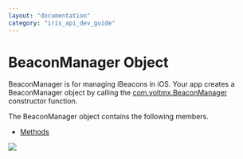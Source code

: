 ```yaml
---
layout: "documentation"
category: "iris_api_dev_guide"
---
```

                            

BeaconManager Object
====================

BeaconManager is for managing iBeacons in iOS. Your app creates a BeaconManager object by calling the [com.voltmx.BeaconManager](com.voltmx_functions.html#BeaconManager) constructor function.

The BeaconManager object contains the following members.

*   [Methods](beaconmethods.html)

![](resources/prettify/onload.png)

